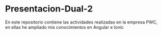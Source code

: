 # Presentacion-Dual-2
En este repositorio contiene las actividades realizadas en la empresa PWC, en ellas he ampliado mis conocimientos en Angular e Ionic
